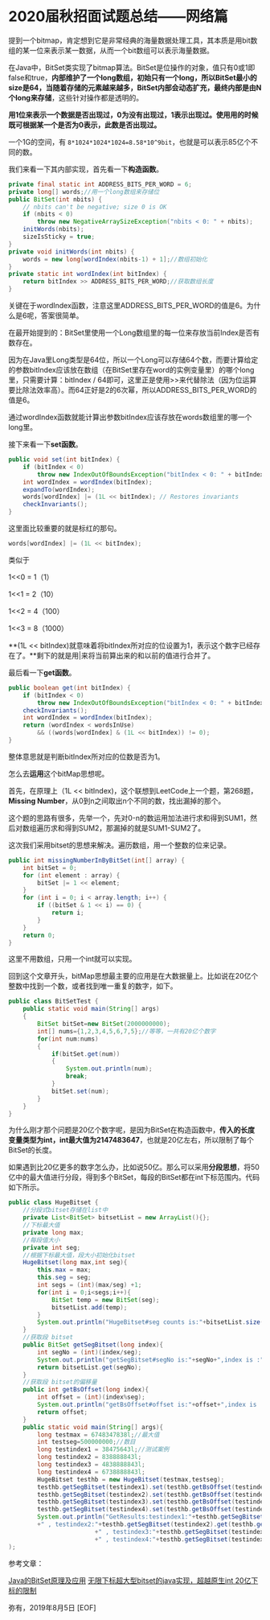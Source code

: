 # 2020届秋招面试题总结——网络篇

提到一个bitmap，肯定想到它是非常经典的海量数据处理工具，其本质是用bit数组的某一位来表示某一数据，从而一个bit数组可以表示海量数据。

在Java中，BitSet类实现了bitmap算法。BitSet是位操作的对象，值只有0或1即false和true，**内部维护了一个long数组，初始只有一个long，所以BitSet最小的size是64，当随着存储的元素越来越多，BitSet内部会动态扩充，最终内部是由N个long来存储**，这些针对操作都是透明的。

**用1位来表示一个数据是否出现过，0为没有出现过，1表示出现过。使用用的时候既可根据某一个是否为0表示，此数是否出现过。**

一个1G的空间，有 `8*1024*1024*1024=8.58*10^9bit`，也就是可以表示85亿个不同的数。

我们来看一下其内部实现，首先看一下**构造函数**。

```java
private final static int ADDRESS_BITS_PER_WORD = 6;
private long[] words;//用一个long数组来存储位
public BitSet(int nbits) {
    // nbits can't be negative; size 0 is OK
    if (nbits < 0)
        throw new NegativeArraySizeException("nbits < 0: " + nbits);
    initWords(nbits);
    sizeIsSticky = true;
}
private void initWords(int nbits) {
    words = new long[wordIndex(nbits-1) + 1];//数组初始化
}
private static int wordIndex(int bitIndex) {
    return bitIndex >> ADDRESS_BITS_PER_WORD;//获取数组长度
}
```

关键在于wordIndex函数，注意这里ADDRESS_BITS_PER_WORD的值是6。为什么是6呢，答案很简单。

在最开始提到的：BitSet里使用一个Long数组里的每一位来存放当前Index是否有数存在。

因为在Java里Long类型是64位，所以一个Long可以存储64个数，而要计算给定的参数bitIndex应该放在数组（在BitSet里存在word的实例变量里）的哪个long里，只需要计算：bitIndex / 64即可，这里正是使用>>来代替除法（因为位运算要比除法效率高）。而64正好是2的6次幂，所以ADDRESS_BITS_PER_WORD的值是6。

通过wordIndex函数就能计算出参数bitIndex应该存放在words数组里的哪一个long里。

接下来看一下**set函数**。

```java
public void set(int bitIndex) {
    if (bitIndex < 0)
        throw new IndexOutOfBoundsException("bitIndex < 0: " + bitIndex);
    int wordIndex = wordIndex(bitIndex);
    expandTo(wordIndex);
    words[wordIndex] |= (1L << bitIndex); // Restores invariants
    checkInvariants();
}
```

这里面比较重要的就是标红的那句。

```java
words[wordIndex] |= (1L << bitIndex);
```

类似于

1<<0 = 1（1）

1<<1 = 2（10）

1<<2 = 4（100）

1<<3 = 8（1000）

**(1L << bitIndex)就意味着将bitIndex所对应的位设置为1，表示这个数字已经存在了。**剩下的就是用|来将当前算出来的和以前的值进行合并了。

最后看一下**get函数**。

```java
public boolean get(int bitIndex) {
    if (bitIndex < 0)
        throw new IndexOutOfBoundsException("bitIndex < 0: " + bitIndex);
    checkInvariants();
    int wordIndex = wordIndex(bitIndex);
    return (wordIndex < wordsInUse)
        && ((words[wordIndex] & (1L << bitIndex)) != 0);
}
```

整体意思就是判断bitIndex所对应的位数是否为1。

怎么去**运用**这个bitMap思想呢。

首先，在原理上（1L << bitIndex)，这个联想到LeetCode上一个题，第268题，**Missing Number**，从0到n之间取出n个不同的数，找出漏掉的那个。

这个题的思路有很多，先举一个，先对0-n的数运用加法进行求和得到SUM1，然后对数组遍历求和得到SUM2，那漏掉的就是SUM1-SUM2了。

这次我们采用bitset的思想来解决。遍历数组，用一个整数的位来记录。

```java
public int missingNumberInByBitSet(int[] array) {
    int bitSet = 0;
    for (int element : array) {
        bitSet |= 1 << element;
    }
    for (int i = 0; i < array.length; i++) {
        if ((bitSet & 1 << i) == 0) {
            return i;
        }
    }
    return 0;
}
```

这里不用数组，只用一个int就可以实现。

回到这个文章开头，bitMap思想最主要的应用是在大数据量上。比如说在20亿个整数中找到一个数，或者找到唯一重复的数字，如下。

```java
public class BitSetTest {
    public static void main(String[] args)
    {
        BitSet bitSet=new BitSet(2000000000);
        int[] nums={1,2,3,4,5,6,7,5};//等等，一共有20亿个数字
        for(int num:nums)
        {
            if(bitSet.get(num))
            {
                System.out.println(num);
                break;
            }
            bitSet.set(num);
        }
    }
}
```

为什么刚才那个问题是20亿个数字呢，是因为BitSet在构造函数中，**传入的长度变量类型为int，int最大值为2147483647**，也就是20亿左右，所以限制了每个BitSet的长度。

如果遇到比20亿更多的数字怎么办，比如说50亿。那么可以采用**分段思想**，将50亿中的最大值进行分段，得到多个BitSet，每段的BitSet都在int下标范围内。代码如下所示。

```java
public class HugeBitset {
    //分段式bitset存储在list中
    private List<BitSet> bitsetList = new ArrayList(){};
    //下标最大值
    private long max;
    //每段值大小
    private int seg;
    //根据下标最大值，段大小初始化bitset
    HugeBitset(long max,int seg){
        this.max = max;
        this.seg = seg;
        int segs = (int)(max/seg) +1;
        for(int i = 0;i<segs;i++){
            BitSet temp = new BitSet(seg);
            bitsetList.add(temp);
        }
        System.out.println("HugeBitset#seg counts is:"+bitsetList.size()+", max is :"+max+", seg is :"+seg);
    }
    //获取段 bitset
    public BitSet getSegBitset(long index){
        int segNo = (int)(index/seg);
        System.out.println("getSegBitset#segNo is:"+segNo+",index is :"+index);
        return bitsetList.get(segNo);
    }
    //获取段 bitset的偏移量
    public int getBsOffset(long index){
        int offset = (int)(index%seg);
        System.out.println("getBsOffset#offset is:"+offset+",index is :"+index);
        return offset;
    }
    public static void main(String[] args){
        long testmax = 6748347838l;//最大值
        int testseg=500000000;//数目
        long testindex1 = 38475643l;//测试案例
        long testindex2 = 838888843l;
        long testindex3 = 4838888843l;
        long testindex4 = 6738888843l;
        HugeBitset testhb = new HugeBitset(testmax,testseg);
        testhb.getSegBitset(testindex1).set(testhb.getBsOffset(testindex1));
        testhb.getSegBitset(testindex2).set(testhb.getBsOffset(testindex2));
        testhb.getSegBitset(testindex3).set(testhb.getBsOffset(testindex3));
        testhb.getSegBitset(testindex4).set(testhb.getBsOffset(testindex4));
        System.out.println("GetResults:testindex1:"+testhb.getSegBitset(testindex1).get(testhb.getBsOffset(testindex1))
        +" , testindex2:"+testhb.getSegBitset(testindex2).get(testhb.getBsOffset(testindex2))
                        +" , testindex3:"+testhb.getSegBitset(testindex3).get(testhb.getBsOffset(testindex3))
                        +" , testindex4:"+testhb.getSegBitset(testindex4).get(testhb.getBsOffset(testindex4))
);
```

参考文章：

[Java的BitSet原理及应用](https://www.jianshu.com/p/4fbad3a6d253)
[无限下标超大型bitset的java实现，超越原生int 20亿下标的限制](https://blog.csdn.net/flyflyflyflyflyfly/article/details/82952529)

弥有，2019年8月5日
[EOF]
